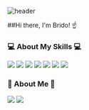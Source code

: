 ![header](https://capsule-render.vercel.app/api?type=wave&color=auto&height=300&section=header&text=capsule%20render&fontSize=90)


##Hi there, I'm Brido! ☝️

### 💻 About My Skills 💻

<img src="https://img.shields.io/badge/Java-11B48A?style=flat-square&logo=Java&logoColor=white"> <img src="https://img.shields.io/badge/Spring-green?style=flat-square&logo=Spring&logoColor=white"> <img src="https://img.shields.io/badge/SpringBoot-success?style=flat-square&logo=SpringBoot&logoColor=white"> 
<img src="https://img.shields.io/badge/HTML-orange?style=flat-square&logo=HTML5&logoColor=white"> <img src="https://img.shields.io/badge/CSS-1572B6?style=flat-square&logo=CSS3&logoColor=white"> <img src="https://img.shields.io/badge/AWS-232F3E?style=flat-square&logo=amazonAWS&logoColor=white"> 
<img src="https://img.shields.io/badge/TravisCI-3EAAAF?style=flat-square&logo=Travisci&logoColor=white">
 


### 🐯 About Me 🐯

<a href="https://hongchangsub.com"><img src="https://img.shields.io/badge/Tech%20Blog-blue?style=flat-square&logo=ghost&logoColor=white&link=https://hongchangsub.com"></a> <a href="mailto:hcs4125@gmail.com"><img src="https://img.shields.io/badge/Gmail-EA4335?style=flat-square&logo=gmail&logoColor=white&link=mailto:hcs4125@gmail.com"></a>



